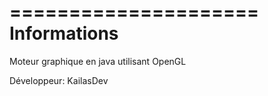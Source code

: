 =====================
Informations
=====================
Moteur graphique en java utilisant OpenGL

Développeur: KailasDev

